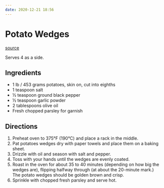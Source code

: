 ```yaml
---
date: 2020-12-21 18:56
---
```


# Potato Wedges

[source](https://www.theironyou.com/2018/10/salt-pepper-paprika-potato-wedges.html)

Serves 4 as a side.

## Ingredients

- 1 lb / 453 grams potatoes, skin on, cut into eighths
- 1 teaspoon salt
- ½ teaspoon ground black pepper
- ½ teaspoon garlic powder
- 2 tablespoons olive oil
- Fresh chopped parsley for garnish

## Directions

1. Preheat oven to 375°F (190°C) and place a rack in the middle.
2. Pat potatoes wedges dry with paper towels and place them on a baking sheet.
3. Drizzle with oil and season with salt and pepper. 
4. Toss with your hands until the wedges are evenly coated.
5. Roast in the oven for about 35 to 40 minutes (depending on how big the wedges are), flipping halfway through (at about the 20-minute mark.) The potato wedges should be golden brown and crisp. 
6. Sprinkle with chopped fresh parsley and serve hot.